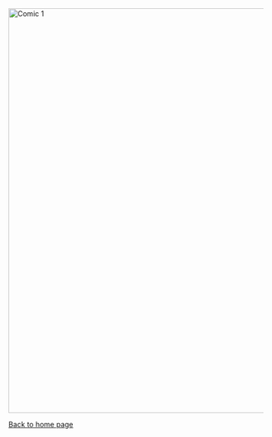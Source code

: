 <img src="https://nicolascuello.github.io/Stellar-MADE/images/comics_FR/comics_fr001.jpeg" alt="Comic 1" width="800"/>

[Back to home page](https://nicolascuello.github.io/Stellar-MADE/)